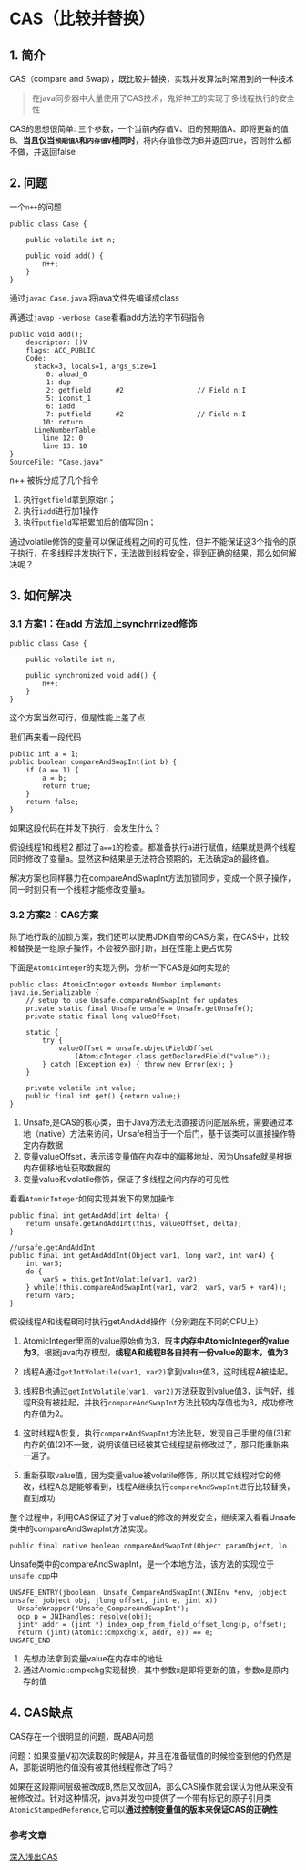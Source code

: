 # CAS（比较并替换）

## 1. 简介

CAS（compare and Swap），既比较并替换，实现并发算法时常用到的一种技术

>在java同步器中大量使用了CAS技术，鬼斧神工的实现了多线程执行的安全性

CAS的思想很简单: 三个参数，一个当前内存值V、旧的预期值A、即将更新的值B、**当且仅当`预期值A`和`内存值V`相同时**，将内存值修改为B并返回true，否则什么都不做，并返回false

## 2. 问题

一个`n++`的问题

```
public class Case {

    public volatile int n;

    public void add() {
        n++;
    }
}
```

通过`javac Case.java` 将java文件先编译成class

再通过`javap -verbose Case`看看add方法的字节码指令

```
public void add();
    descriptor: ()V
    flags: ACC_PUBLIC
    Code:
      stack=3, locals=1, args_size=1
         0: aload_0
         1: dup
         2: getfield      #2                  // Field n:I
         5: iconst_1
         6: iadd
         7: putfield      #2                  // Field n:I
        10: return
      LineNumberTable:
        line 12: 0
        line 13: 10
}
SourceFile: "Case.java"
```

n++ 被拆分成了几个指令

1. 执行`getfield`拿到原始n；
2. 执行`iadd`进行加1操作
3. 执行`putfield`写把累加后的值写回n；

通过volatile修饰的变量可以保证线程之间的可见性，但并不能保证这3个指令的原子执行，在多线程并发执行下，无法做到线程安全，得到正确的结果，那么如何解决呢？

## 3. 如何解决

### 3.1 方案1：在add 方法加上synchrnized修饰

```
public class Case {

    public volatile int n;

    public synchronized void add() {
        n++;
    }
}
```

这个方案当然可行，但是性能上差了点



我们再来看一段代码

```
public int a = 1;
public boolean compareAndSwapInt(int b) {
    if (a == 1) {
        a = b;
        return true;
    }
    return false;
}
```

如果这段代码在并发下执行，会发生什么？

假设线程1和线程2 都过了`a==1`的检查。都准备执行a进行赋值，结果就是两个线程同时修改了变量a。显然这种结果是无法符合预期的，无法确定a的最终值。

解决方案也同样暴力在compareAndSwapInt方法加锁同步，变成一个原子操作，同一时刻只有一个线程才能修改变量a。

### 3.2 方案2：CAS方案

除了地行政的加锁方案，我们还可以使用JDK自带的CAS方案，在CAS中，比较和替换是一组原子操作，不会被外部打断，且在性能上更占优势

下面是`AtomicInteger`的实现为例，分析一下CAS是如何实现的

```
public class AtomicInteger extends Number implements java.io.Serializable {
    // setup to use Unsafe.compareAndSwapInt for updates
    private static final Unsafe unsafe = Unsafe.getUnsafe();
    private static final long valueOffset;

    static {
        try {
            valueOffset = unsafe.objectFieldOffset
                (AtomicInteger.class.getDeclaredField("value"));
        } catch (Exception ex) { throw new Error(ex); }
    }

    private volatile int value;
    public final int get() {return value;}
}
```

1. Unsafe,是CAS的核心类，由于Java方法无法直接访问底层系统，需要通过本地（native）方法来访问，Unsafe相当于一个后门，基于该类可以直接操作特定内存数据
2. 变量valueOffset，表示该变量值在内存中的偏移地址，因为Unsafe就是根据内存偏移地址获取数据的
3. 变量value和volatile修饰，保证了多线程之间内存的可见性

看看`AtomicInteger`如何实现并发下的累加操作：

```
public final int getAndAdd(int delta) {    
    return unsafe.getAndAddInt(this, valueOffset, delta);
}

//unsafe.getAndAddInt
public final int getAndAddInt(Object var1, long var2, int var4) {
    int var5;
    do {
        var5 = this.getIntVolatile(var1, var2);
    } while(!this.compareAndSwapInt(var1, var2, var5, var5 + var4));
    return var5;
}
```

假设线程A和线程B同时执行getAndAdd操作（分别跑在不同的CPU上）

1. AtomicInteger里面的value原始值为3，既**主内存中AtomicInteger的value为3**，根据java内存模型，**线程A和线程B各自持有一份value的副本，值为3**

2. 线程A通过`getIntVolatile(var1, var2)`拿到value值3，这时线程A被挂起。
3. 线程B也通过`getIntVolatile(var1, var2)`方法获取到value值3，运气好，线程B没有被挂起，并执行`compareAndSwapInt`方法比较内存值也为3，成功修改内存值为2。
4. 这时线程A恢复，执行`compareAndSwapInt`方法比较，发现自己手里的值(3)和内存的值(2)不一致，说明该值已经被其它线程提前修改过了，那只能重新来一遍了。
5. 重新获取value值，因为变量value被volatile修饰，所以其它线程对它的修改，线程A总是能够看到，线程A继续执行`compareAndSwapInt`进行比较替换，直到成功

整个过程中，利用CAS保证了对于value的修改的并发安全，继续深入看看Unsafe类中的compareAndSwapInt方法实现。

```
public final native boolean compareAndSwapInt(Object paramObject, lo
```

Unsafe类中的compareAndSwapInt，是一个本地方法，该方法的实现位于`unsafe.cpp`中

```
UNSAFE_ENTRY(jboolean, Unsafe_CompareAndSwapInt(JNIEnv *env, jobject unsafe, jobject obj, jlong offset, jint e, jint x))
  UnsafeWrapper("Unsafe_CompareAndSwapInt");
  oop p = JNIHandles::resolve(obj);
  jint* addr = (jint *) index_oop_from_field_offset_long(p, offset);
  return (jint)(Atomic::cmpxchg(x, addr, e)) == e;
UNSAFE_END
```

1. 先想办法拿到变量value在内存中的地址
2. 通过Atomic::cmpxchg实现替换，其中参数x是即将更新的值，参数e是原内存的值

## 4. CAS缺点

CAS存在一个很明显的问题，既ABA问题

问题：如果变量V初次读取的时候是A，并且在准备赋值的时候检查到他的仍然是A，那能说明他的值没有被其他线程修改了吗？

如果在这段期间层级被改成B,然后又改回A，那么CAS操作就会误认为他从来没有被修改过。针对这种情况，java并发包中提供了一个带有标记的原子引用类`AtomicStampedReference`,它可以**通过控制变量值的版本来保证CAS的正确性**

### 参考文章

[深入浅出CAS](<https://www.jianshu.com/p/fb6e91b013cc>)

